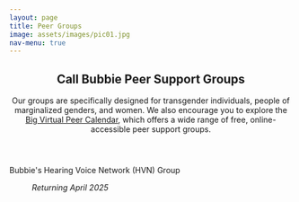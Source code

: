 ```yaml
---
layout: page
title: Peer Groups
image: assets/images/pic01.jpg
nav-menu: true
---
```


<!-- Main -->
<div id="main" class="alt" style="max-width: 800px;margin:auto;">

<!-- One -->
<section id="one">
	<div class="inner">
		<header class="major">
			<h1>Call Bubbie Peer Support Groups</h1>
			<p>Our groups are specifically designed for transgender individuals, people of marginalized genders, and women. We also encourage you to explore the <a href="https://thebigpeercalendar.org/" target="_blank">Big Virtual Peer Calendar</a>, which offers a wide range of free, online-accessible peer support groups.</p>
		</header>



<dl>
	<dt>Bubbie's Hearing Voice Network (HVN) Group</dt>
	<dd>
		<p><i>Returning April 2025</i><br /></p>
	</dd>
</dl>


</div>
</section>

</div>
